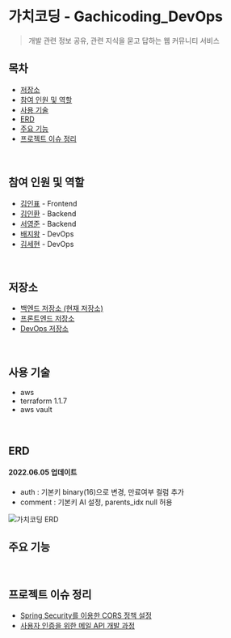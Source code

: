 # 가치코딩 - Gachicoding_DevOps
> 개발 관련 정보 공유, 관련 지식을 묻고 답하는 웹 커뮤니티 서비스 <br>

## 목차
* [저장소](#저장소)
* [참여 인원 및 역할](#참여-인원-및-역할)
* [사용 기술](#사용-기술)
* [ERD](#erd)
* [주요 기능](#주요-기능)
* [프로젝트 이슈 정리](#프로젝트-이슈-정리)

[//]: # (* [프로젝트 관련 내용 정리]&#40;#프로젝트-관련-내용-정리&#41;)
[//]: # (* [서버 구조도]&#40;#서버-구조도&#41;)

<br>

## 참여 인원 및 역할

[//]: # (* 2022년 3월 ~ ing)
* [김인표](https://github.com/kiminpyo) - Frontend
* [김인환](https://github.com/inhwanK) - Backend
* [서영준](https://github.com/95Seo) - Backend
* [배지왕](https://github.com/BAE-JI-WANG) - DevOps
* [김세현](https://github.com/saehyen) - DevOps

<br>

## 저장소
* [백엔드 저장소 (현재 저장소)](https://github.com/inhwanK/gachicoding)
* [프론트엔드 저장소](https://github.com/kiminpyo/gachicoding-front-next)
* [DevOps 저장소](https://github.com/BAE-JI-WANG/gachicoding_DevOps)

<br>

## 사용 기술
* aws
* terraform 1.1.7
* aws vault

[//]: # (<br>)

[//]: # ()
[//]: # (## 서버 구조도)

<br>

## ERD
#### 2022.06.05 업데이트 
- auth : 기본키 binary(16)으로 변경, 만료여부 컬럼 추가 
- comment : 기본키 AI 설정, parents_idx null 허용

![가치코딩 ERD](document/ERD.png)
<br>

## 주요 기능

<br>

## 프로젝트 이슈 정리
* [Spring Security를 이용한 CORS 정책 설정](https://bool-flower.tistory.com/14)
* [사용자 인증을 위한 메일 API 개발 과정](https://bool-flower.tistory.com/19)
  
<br>


[//]: # (## 주요 이슈 및 트러블슈팅)

[//]: # (* Spring Data JPA - [DynamicInsert,DynamicUpdate 어노테이션의 용도&#40;작성 전&#41;]&#40;&#41;)

[//]: # (* UnexpectedRollbackException - [아이디&#40;이메일&#41; 중복처리에서 @Transactional 에 의한 롤백 예외 발생&#40;작성 전&#41;]&#40;&#41;)

[//]: # (* Spring Security & OAuth2 - [로그인 연동&#40;구글, 카카오, 깃허브&#41;시 기존 아이디와 중복 처리&#40;작성 전&#41;]&#40;&#41;)

[//]: # (* AWS Access Denied - [IAM 계정으로 로그인 시 RDS 접근이 안되는 현상&#40;작성 전&#41;]&#40;&#41;)

[//]: # (* WebMvcConfigurationSupport - [스웨거, pageable 사용을 위해 해당 클래스를 상속받아 오버라이딩&#40;작성 전&#41;]&#40;&#41;)

